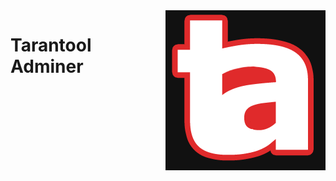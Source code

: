 <a href="http://tarantool.org">
   <img src="https://raw.githubusercontent.com/TeamFND/TarantoolAdminer/master/Res/TarantoolAdminerIcon.png" align="right">
</a>

# Tarantool Adminer
